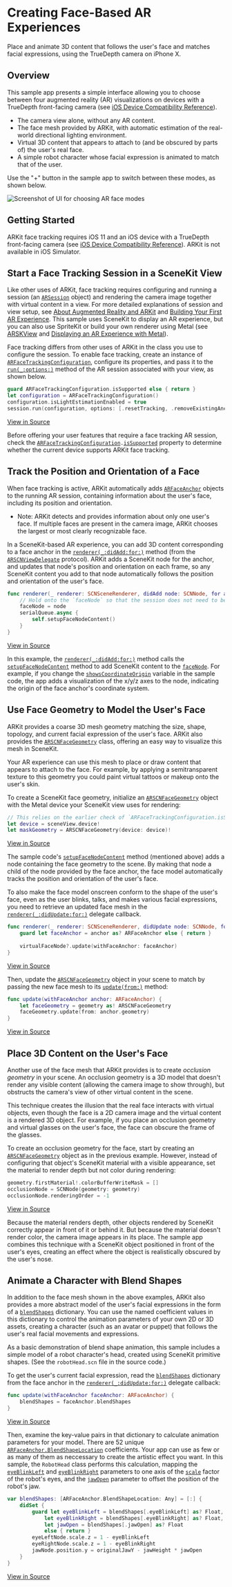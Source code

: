 # Creating Face-Based AR Experiences

Place and animate 3D content that follows the user's face and matches facial expressions, using the TrueDepth camera on iPhone X.

## Overview

This sample app presents a simple interface allowing you to choose between four augmented reality (AR) visualizations on devices with a TrueDepth front-facing camera (see [iOS Device Compatibility Reference][11]).

[11]:https://developer.apple.com/library/content/documentation/DeviceInformation/Reference/iOSDeviceCompatibility/Cameras/Cameras.html#//apple_ref/doc/uid/TP40013599-CH107-SW1

- The camera view alone, without any AR content.
- The face mesh provided by ARKit, with automatic estimation of the real-world directional lighting environment.
- Virtual 3D content that appears to attach to (and be obscured by parts of) the user's real face.
- A simple robot character whose facial expression is animated to match that of the user.

Use the "+" button in the sample app to switch between these modes, as shown below.

![Screenshot of UI for choosing AR face modes](Documentation/FaceExampleModes.png)

## Getting Started

ARKit face tracking requires iOS 11 and an iOS device with a TrueDepth front-facing camera (see [iOS Device Compatibility Reference][11]). ARKit is not available in iOS Simulator.

## Start a Face Tracking Session in a SceneKit View

Like other uses of ARKit, face tracking requires configuring and running a session (an [`ARSession`][0] object) and rendering the camera image together with virtual content in a view. For more detailed explanations of session and view setup, see [About Augmented Reality and ARKit][1] and [Building Your First AR Experience][3]. This sample uses SceneKit to display an AR experience, but you can also use SpriteKit or build your own renderer using Metal (see [ARSKView][2] and [Displaying an AR Experience with Metal][4]).

[0]:https://developer.apple.com/documentation/arkit/arsession
[1]:https://developer.apple.com/documentation/arkit/about_augmented_reality_and_arkit
[2]:https://developer.apple.com/documentation/arkit/arskview
[3]:https://developer.apple.com/documentation/arkit/building_your_first_ar_experience
[4]:https://developer.apple.com/documentation/arkit/displaying_an_ar_experience_with_metal

Face tracking differs from other uses of ARKit in the class you use to configure the session. To enable face tracking, create an instance of [`ARFaceTrackingConfiguration`][5], configure its properties, and pass it to the [`run(_:options:)`][6] method of the AR session associated with your view, as shown below.

[5]:https://developer.apple.com/documentation/arkit/arfacetrackingconfiguration
[6]:https://developer.apple.com/documentation/arkit/arsession/2875735-run

``` swift
guard ARFaceTrackingConfiguration.isSupported else { return }
let configuration = ARFaceTrackingConfiguration()
configuration.isLightEstimationEnabled = true
session.run(configuration, options: [.resetTracking, .removeExistingAnchors])
```
[View in Source](x-source-tag://ARFaceTrackingSetup)

Before offering your user features that require a face tracking AR session, check the [`ARFaceTrackingConfiguration`][5]`.`[`isSupported`][7] property to determine whether the current device supports ARKit face tracking.

[7]:https://developer.apple.com/documentation/arkit/arconfiguration/2923553-issupported

## Track the Position and Orientation of a Face

When face tracking is active, ARKit automatically adds [`ARFaceAnchor`][8] objects to the running AR session, containing information about the user's face, including its position and orientation. 

[8]:https://developer.apple.com/documentation/arkit/arfaceanchor

- Note: ARKit detects and provides information about only one user's face. If multiple faces are present in the camera image, ARKit chooses the largest or most clearly recognizable face.

In a SceneKit-based AR experience, you can add 3D content corresponding to a face anchor in the [`renderer(_:didAdd:for:)`][10] method (from the [`ARSCNViewDelegate`][9] protocol). ARKit adds a SceneKit node for the anchor, and updates that node's position and orientation on each frame, so any SceneKit content you add to that node automatically follows the position and orientation of the user's face. 

[9]:https://developer.apple.com/documentation/arkit/arscnviewdelegate
[10]:https://developer.apple.com/documentation/arkit/arscnviewdelegate/2865794-renderer

``` swift
func renderer(_ renderer: SCNSceneRenderer, didAdd node: SCNNode, for anchor: ARAnchor) {
    // Hold onto the `faceNode` so that the session does not need to be restarted when switching masks.
    faceNode = node
    serialQueue.async {
        self.setupFaceNodeContent()
    }
}
```
[View in Source](x-source-tag://ARNodeTracking)

In this example, the [`renderer(_:didAdd:for:)`][10] method calls the [`setupFaceNodeContent`](x-source-tag://FaceContentSetup) method to add SceneKit content to the [`faceNode`](x-source-tag://FaceNode). For example, if you change the [`showsCoordinateOrigin`](x-source-tag://ShowCoordinateOrigin) variable in the sample code, the app adds a visualization of the x/y/z axes to the node, indicating the origin of the face anchor's coordinate system.

## Use Face Geometry to Model the User's Face

ARKit provides a coarse 3D mesh geometry matching the size, shape, topology, and current facial expression of the user's face. ARKit also provides the [`ARSCNFaceGeometry`][12] class, offering an easy way to visualize this mesh in SceneKit.

[12]:https://developer.apple.com/documentation/arkit/arscnfacegeometry

Your AR experience can use this mesh to place or draw  content that appears to attach to the face. For example, by applying a semitransparent texture to this geometry you could paint virtual tattoos or makeup onto the user's skin.

To create a SceneKit face geometry, initialize an [`ARSCNFaceGeometry`][12] object with the Metal device your SceneKit view uses for rendering:

``` swift
// This relies on the earlier check of `ARFaceTrackingConfiguration.isSupported`.
let device = sceneView.device!
let maskGeometry = ARSCNFaceGeometry(device: device)!
```
[View in Source](x-source-tag://CreateARSCNFaceGeometry)

The sample code's [`setupFaceNodeContent`](x-source-tag://FaceContentSetup) method (mentioned above) adds a node containing the face geometry to the scene. By making that node a child of the node provided by the face anchor, the face model automatically tracks the position and orientation of the user's face.

To also make the face model onscreen conform to the shape of the user's face, even as the user blinks, talks, and makes various facial expressions, you need to retrieve an updated face mesh in the [`renderer(_:didUpdate:for:)`][13] delegate callback.

[13]:https://developer.apple.com/documentation/arkit/arscnviewdelegate/2865799-renderer

``` swift
func renderer(_ renderer: SCNSceneRenderer, didUpdate node: SCNNode, for anchor: ARAnchor) {
    guard let faceAnchor = anchor as? ARFaceAnchor else { return }
    
    virtualFaceNode?.update(withFaceAnchor: faceAnchor)
}
```
[View in Source](x-source-tag://ARFaceGeometryUpdate)

Then, update the [`ARSCNFaceGeometry`][12] object in your scene to match by passing the new face mesh to its [`update(from:)`][14] method:

[14]:https://developer.apple.com/documentation/arkit/arscnfacegeometry/2928196-update

``` swift
func update(withFaceAnchor anchor: ARFaceAnchor) {
    let faceGeometry = geometry as! ARSCNFaceGeometry
    faceGeometry.update(from: anchor.geometry)
}
```
[View in Source](x-source-tag://SCNFaceGeometryUpdate)

## Place 3D Content on the User's Face

Another use of the face mesh that ARKit provides is to create *occlusion geometry* in your scene. An occlusion geometry is a 3D model that doesn't render any visible content (allowing the camera image to show through), but obstructs the camera's view of other virtual content in the scene. 

This technique creates the illusion that the real face interacts with virtual objects, even though the face is a 2D camera image and the virtual content is a rendered 3D object. For example, if you place an occlusion geometry and virtual glasses on the user's face, the face can obscure the frame of the glasses.

To create an occlusion geometry for the face, start by creating an [`ARSCNFaceGeometry`][12] object as in the previous example. However, instead of configuring that object's SceneKit material with a visible appearance, set the material to render depth but not color during rendering:

``` swift
geometry.firstMaterial!.colorBufferWriteMask = []
occlusionNode = SCNNode(geometry: geometry)
occlusionNode.renderingOrder = -1
```
[View in Source](x-source-tag://OcclusionMaterial)

Because the material renders depth, other objects rendered by SceneKit correctly appear in front of it or behind it. But because the material doesn't render color, the camera image appears in its place. The sample app combines this technique with a SceneKit object positioned in front of the user's eyes, creating an effect where the object is realistically obscured by the user's nose.

## Animate a Character with Blend Shapes

In addition to the face mesh shown in the above examples, ARKit also provides a more abstract model of the user's facial expressions in the form of a [`blendShapes`][15] dictionary. You can use the named coefficient values in this dictionary to control the animation parameters of your own 2D or 3D assets, creating a character (such as an avatar or puppet) that follows the user's real facial movements and expressions.

[15]:https://developer.apple.com/documentation/arkit/arfaceanchor/2928251-blendshapes

As a basic demonstration of blend shape animation, this sample includes a simple model of a robot character's head, created using SceneKit primitive shapes. (See the `robotHead.scn` file in the source code.) 

To get the user's current facial expression, read the [`blendShapes`][15] dictionary from the face anchor in the [`renderer(_:didUpdate:for:)`][13] delegate callback:

``` swift
func update(withFaceAnchor faceAnchor: ARFaceAnchor) {
    blendShapes = faceAnchor.blendShapes
}
```
[View in Source](x-source-tag://ARFaceGeometryBlendShapes)

Then, examine the key-value pairs in that dictionary to calculate animation parameters for your model. There are 52 unique [`ARFaceAnchor.BlendShapeLocation`][16] coefficients. Your app can use as few or as many of them as neccessary to create the artistic effect you want. In this sample, the `RobotHead` class performs this calculation, mapping the [`eyeBlinkLeft`][17] and [`eyeBlinkRight`][18] parameters to one axis of the [`scale`][19] factor of the robot's eyes, and the [`jawOpen`][20] parameter to offset the position of the robot's jaw.

[16]:https://developer.apple.com/documentation/arkit/arfaceanchor.blendshapelocation
[17]:https://developer.apple.com/documentation/arkit/arfaceanchor.blendshapelocation/2928261-eyeblinkleft
[18]:https://developer.apple.com/documentation/arkit/arfaceanchor.blendshapelocation/2928262-eyeblinkright
[19]:https://developer.apple.com/documentation/scenekit/scnnode/1408050-scale
[20]:https://developer.apple.com/documentation/arkit/arfaceanchor.blendshapelocation/2928236-jawopen

``` swift
var blendShapes: [ARFaceAnchor.BlendShapeLocation: Any] = [:] {
    didSet {
        guard let eyeBlinkLeft = blendShapes[.eyeBlinkLeft] as? Float,
            let eyeBlinkRight = blendShapes[.eyeBlinkRight] as? Float,
            let jawOpen = blendShapes[.jawOpen] as? Float
            else { return }
        eyeLeftNode.scale.z = 1 - eyeBlinkLeft
        eyeRightNode.scale.z = 1 - eyeBlinkRight
        jawNode.position.y = originalJawY - jawHeight * jawOpen
    }
}
```
[View in Source](x-source-tag://BlendShapeAnimation)
